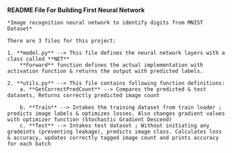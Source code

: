 **README File For Building First Neural Network**
    
    *Image recognition neural network to identify digits from MNIST Dataset*
    
    There are 3 files for this project:
    
    1. **model.py** --> This file defines the neural network layers with a class called **NET**
        **Forward** function defines the actual implementation with activation function & returns the output with predicted labels.
    
    2. **utils.py** --> This file contains following function definitions:
        a. **GetCorrectPredCount** --> Compares the predicted & test datasets, Returns correctly predicted image count
        
        b. **Train** --> Intakes the training dataset from train loader ; predicts image labels & optimizes losses. Also changes gradient values with optimizer function (Stochastic Gradient Descend)
        c. **Test** --> Intakes test dataset ; Without initiating any gradeints (preventing leakage), predicts image class. Calculates loss & accuracy, updates correctly tagged image count and prints accuracy for each batch
